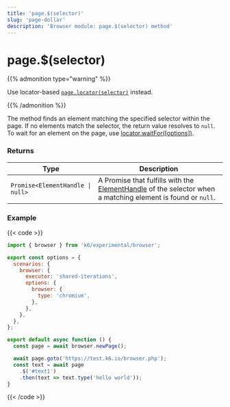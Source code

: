 ```yaml
---
title: 'page.$(selector)'
slug: 'page-dollar'
description: 'Browser module: page.$(selector) method'
---
```


# page.$(selector)

{{% admonition type="warning" %}}

Use locator-based [`page.locator(selector)`](https://grafana.com/docs/k6/<K6_VERSION>/javascript-api/k6-experimental/browser/page/locator/) instead.

{{% /admonition %}}

The method finds an element matching the specified selector within the page. If no elements match the selector, the return value resolves to `null`. To wait for an element on the page, use [locator.waitFor([options])](https://grafana.com/docs/k6/<K6_VERSION>/javascript-api/k6-experimental/browser/locator/waitfor/).

### Returns

| Type                             | Description                                                                                                                                                                                                   |
| -------------------------------- | ------------------------------------------------------------------------------------------------------------------------------------------------------------------------------------------------------------- |
| `Promise<ElementHandle \| null>` | A Promise that fulfills with the [ElementHandle](https://grafana.com/docs/k6/<K6_VERSION>/javascript-api/k6-experimental/browser/elementhandle/)  of the selector when a matching element is found or `null`. |

### Example

{{< code >}}

```javascript
import { browser } from 'k6/experimental/browser';

export const options = {
  scenarios: {
    browser: {
      executor: 'shared-iterations',
      options: {
        browser: {
          type: 'chromium',
        },
      },
    },
  },
};

export default async function () {
  const page = await browser.newPage();

  await page.goto('https://test.k6.io/browser.php');
  const text = await page
    .$('#text1')
    .then(text => text.type('hello world'));
}
```

{{< /code >}}
